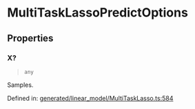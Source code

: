 # MultiTaskLassoPredictOptions

## Properties

### X?

> `any`

Samples.

Defined in:  [generated/linear\_model/MultiTaskLasso.ts:584](https://github.com/transitive-bullshit/scikit-learn-ts/blob/122b3c0/packages/sklearn/src/generated/linear_model/MultiTaskLasso.ts#L584)
